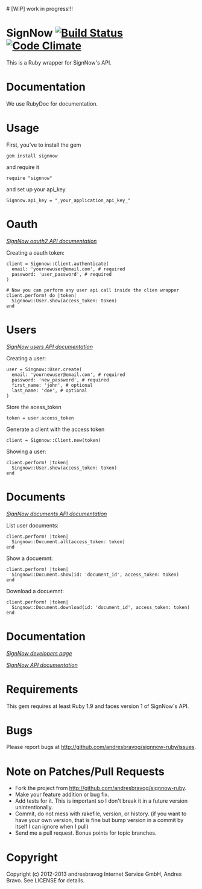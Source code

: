 # [WIP] work in progress!!!

SignNow [![Build Status](https://secure.travis-ci.org/andresbravog/signnow-ruby.png)](https://travis-ci.org/andresbravog/signnow-ruby) [![Code Climate](https://codeclimate.com/github/andresbravog/signnow-ruby.png)](https://codeclimate.com/github/andresbravog/signnow-ruby) 
======

This is a Ruby wrapper for SignNow's API.

Documentation
=====

We use RubyDoc for documentation.

Usage
======

First, you've to install the gem

    gem install signnow

and require it

    require "signnow"

and set up your api_key

    Signnow.api_key = "_your_application_api_key_"


Oauth
=====

*[SignNow oauth2 API documentation](https://signnow.atlassian.net/wiki/display/SAPI/REST+Endpoints#RESTEndpoints-POST/oauth2)*

Creating a oauth token:

    client = Signnow::Client.authenticate(
      email: 'yournewuser@email.com', # required
      password: 'user_password', # required
    )

    # Now you can perform any user api call inside the clien wrapper
    client.perform! do |token|
      Signnow::User.show(access_token: token)
    end


Users
=====

*[SignNow users API documentation](https://signnow.atlassian.net/wiki/display/SAPI/REST+Endpoints#RESTEndpoints-/user)*

Creating a user:

    user = Singnow::User.create(
      email: 'yournewuser@email.com', # required
      password: 'new_password', # required
      first_name: 'john', # optional
      last_name: 'doe', # optional
    )

Store the acess_token

    token = user.access_token

Generate a client with the access token

    client = Signnow::Client.new(token)

Showing a user:

    client.perform! |token|
      Singnow::User.show(access_token: token)
    end


Documents
=====

*[SignNow documents API documentation](https://signnow.atlassian.net/wiki/display/SAPI/REST+Endpoints#RESTEndpoints-/document)*

List user documents:

    client.perform! |token|
      Singnow::Document.all(access_token: token)
    end

Show a docuemnt:

    client.perform! |token|
      Singnow::Document.show(id: 'document_id', access_token: token)
    end

Download a docuemnt:

    client.perform! |token|
      Singnow::Document.download(id: 'document_id', access_token: token)
    end


Documentation
=====

*[SignNow developers page](https://developers.signnow.com)*

*[SignNow API documentation](https://signnow.atlassian.net/wiki/display/SAPI/REST+Endpoints)*


Requirements
=====

This gem requires at least Ruby 1.9 and faces version 1 of SignNow's API.

Bugs
======

Please report bugs at http://github.com/andresbravog/signnow-ruby/issues.

Note on Patches/Pull Requests
======

* Fork the project from http://github.com/andresbravog/signnow-ruby.
* Make your feature addition or bug fix.
* Add tests for it. This is important so I don't break it in a
  future version unintentionally.
* Commit, do not mess with rakefile, version, or history.
  (if you want to have your own version, that is fine but bump version in a commit by itself I can ignore when I pull)
* Send me a pull request. Bonus points for topic branches.

Copyright
======

Copyright (c) 2012-2013 andresbravog Internet Service GmbH, Andres Bravo. See LICENSE for details.
